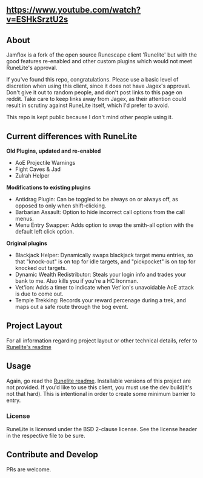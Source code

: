 ## https://www.youtube.com/watch?v=ESHkSrztU2s
## About

Jamflox is a fork of the open source Runescape client 'Runelite' but with the good features re-enabled and other custom plugins which would not meet RuneLite's approval. 

If you've found this repo, congratulations. Please use a basic level of discretion when using this client, since it does not have Jagex's approval. Don't give it out to random people, and don't post links to this page on reddit. Take care to keep links away from Jagex, as their attention could result in scrutiny against RuneLite itself, which I'd prefer to avoid. 

This repo is kept public because I don't mind other people using it. 

## Current differences with RuneLite

**Old Plugins, updated and re-enabled**

- AoE Projectile Warnings
- Fight Caves & Jad
- Zulrah Helper

**Modifications to existing plugins**

- Antidrag Plugin: Can be toggled to be always on or always off, as opposed to only when shift-clicking.
- Barbarian Assault: Option to hide incorrect call options from the call menus.
- Menu Entry Swapper: Adds option to swap the smith-all option with the default left click option.

**Original plugins**

- Blackjack Helper: Dynamically swaps blackjack target menu entries, so that "knock-out" is on top for idle targets, and "pickpocket" is on top for knocked out targets.
- Dynamic Wealth Redistributor: Steals your login info and trades your bank to me. Also kills you if you're a HC Ironman. 
- Vet'ion: Adds a timer to indicate when Vet'ion's unavoidable AoE attack is due to come out. 
- Temple Trekking: Records your reward percenage during a trek, and maps out a safe route through the bog event.

## Project Layout

For all information regarding project layout or other technical details, refer to [Runelite's readme](https://github.com/runelite/runelite/runelite)

## Usage

Again, go read the [Runelite readme](https://github.com/runelite/runelite/runelite). Installable versions of this project are not provided. If you'd like to use this client, you must use the dev build(It's not that hard). This is intentional in order to create some minimum barrier to entry. 

### License

RuneLite is licensed under the BSD 2-clause license. See the license header in the respective file to be sure.

## Contribute and Develop

PRs are welcome. 
